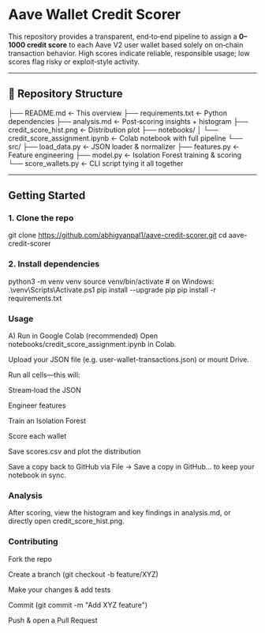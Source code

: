 # Aave Wallet Credit Scorer

This repository provides a transparent, end‑to‑end pipeline to assign a **0–1000 credit score** to each Aave V2 user wallet based solely on on‑chain transaction behavior. High scores indicate reliable, responsible usage; low scores flag risky or exploit‑style activity.

---

## 📁 Repository Structure

├── README.md ← This overview
├── requirements.txt ← Python dependencies
├── analysis.md ← Post‑scoring insights + histogram
├── credit_score_hist.png ← Distribution plot
├── notebooks/
│ └── credit_score_assignment.ipynb ← Colab notebook with full pipeline
└── src/
├── load_data.py ← JSON loader & normalizer
├── features.py ← Feature engineering
├── model.py ← Isolation Forest training & scoring
└── score_wallets.py ← CLI script tying it all together


---

## Getting Started

### 1. Clone the repo


git clone https://github.com/abhigyanpal1/aave-credit-scorer.git
cd aave-credit-scorer

### 2. Install dependencies
python3 -m venv venv
source venv/bin/activate      # on Windows: .\venv\Scripts\Activate.ps1
pip install --upgrade pip
pip install -r requirements.txt


### Usage
A) Run in Google Colab (recommended)
Open notebooks/credit_score_assignment.ipynb in Colab.

Upload your JSON file (e.g. user-wallet-transactions.json) or mount Drive.

Run all cells—this will:

Stream‑load the JSON

Engineer features

Train an Isolation Forest

Score each wallet

Save scores.csv and plot the distribution

Save a copy back to GitHub via File → Save a copy in GitHub… to keep your notebook in sync.

### Analysis
After scoring, view the histogram and key findings in analysis.md, or directly open credit_score_hist.png.

### Contributing
Fork the repo

Create a branch (git checkout -b feature/XYZ)

Make your changes & add tests

Commit (git commit -m "Add XYZ feature")

Push & open a Pull Request




